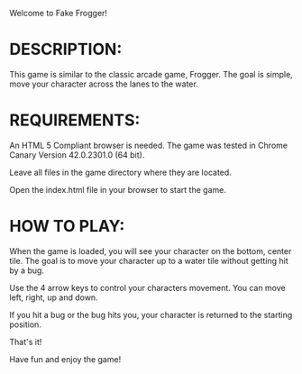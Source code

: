 Welcome to Fake Frogger!

DESCRIPTION:
===========
This game is similar to the classic arcade game, Frogger.  The goal is simple,
move your character across the lanes to the water.

REQUIREMENTS:
============
An HTML 5 Compliant browser is needed.  The game was tested in Chrome Canary Version 42.0.2301.0 (64 bit).

Leave all files in the game directory where they are located.

Open the index.html file in your browser to start the game.

HOW TO PLAY:
========
When the game is loaded, you will see your character on the bottom, center
tile.  The goal is to move your character up to a water tile without getting
hit by a bug.

Use the 4 arrow keys to control your characters movement.  You can move left,
right, up and down.

If you hit a bug or the bug hits you, your character is returned to the starting
position.

That's it!

Have fun and enjoy the game!
